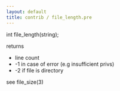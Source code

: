 ```yaml
---
layout: default
title: contrib / file_length.pre
---
```


int file_length(string);

returns

- line count
- -1 in case of error (e.g insufficient privs)
- -2 if file is directory

see file_size(3)
